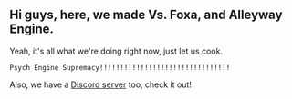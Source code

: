 ## Hi guys, here, we made Vs. Foxa, and Alleyway Engine.

Yeah, it's all what we're doing right now, just let us cook.

``Psych Engine Supremacy!!!!!!!!!!!!!!!!!!!!!!!!!!!!!!!!``

Also, we have a [Discord server](https://discord.gg/NZtK4M4D) too, check it out!

